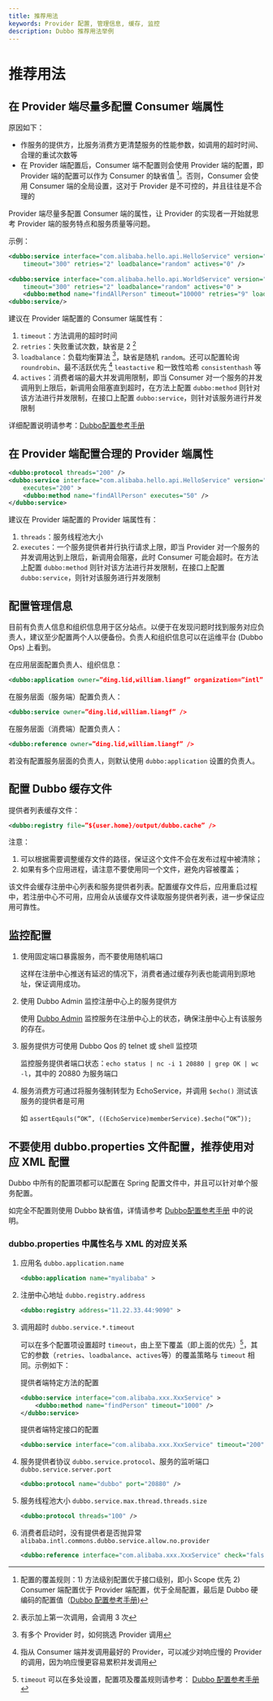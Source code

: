 ```yaml
---
title: 推荐用法
keywords: Provider 配置, 管理信息, 缓存, 监控
description: Dubbo 推荐用法举例
---
```


# 推荐用法

## 在 Provider 端尽量多配置 Consumer 端属性

原因如下：

* 作服务的提供方，比服务消费方更清楚服务的性能参数，如调用的超时时间、合理的重试次数等
* 在 Provider 端配置后，Consumer 端不配置则会使用 Provider 端的配置，即 Provider 端的配置可以作为 Consumer 的缺省值 [^1]。否则，Consumer 会使用 Consumer 端的全局设置，这对于 Provider 是不可控的，并且往往是不合理的

Provider 端尽量多配置 Consumer 端的属性，让 Provider 的实现者一开始就思考 Provider 端的服务特点和服务质量等问题。

示例：

```xml
<dubbo:service interface="com.alibaba.hello.api.HelloService" version="1.0.0" ref="helloService"
    timeout="300" retries="2" loadbalance="random" actives="0" />
 
<dubbo:service interface="com.alibaba.hello.api.WorldService" version="1.0.0" ref="helloService"
    timeout="300" retries="2" loadbalance="random" actives="0" >
    <dubbo:method name="findAllPerson" timeout="10000" retries="9" loadbalance="leastactive" actives="5" />
<dubbo:service/>
```

建议在 Provider 端配置的 Consumer 端属性有：

1. `timeout`：方法调用的超时时间
2. `retries`：失败重试次数，缺省是 2 [^2]
3. `loadbalance`：负载均衡算法 [^3]，缺省是随机 `random`。还可以配置轮询 `roundrobin`、最不活跃优先 [^4] `leastactive` 和一致性哈希 `consistenthash` 等
4. `actives`：消费者端的最大并发调用限制，即当 Consumer 对一个服务的并发调用到上限后，新调用会阻塞直到超时，在方法上配置 `dubbo:method` 则针对该方法进行并发限制，在接口上配置 `dubbo:service`，则针对该服务进行并发限制

详细配置说明请参考：[Dubbo配置参考手册](./references/xml/introduction.md)

## 在 Provider 端配置合理的 Provider 端属性

```xml
<dubbo:protocol threads="200" /> 
<dubbo:service interface="com.alibaba.hello.api.HelloService" version="1.0.0" ref="helloService"
    executes="200" >
    <dubbo:method name="findAllPerson" executes="50" />
</dubbo:service>
```

建议在 Provider 端配置的 Provider 端属性有：

1. `threads`：服务线程池大小
2. `executes`：一个服务提供者并行执行请求上限，即当 Provider 对一个服务的并发调用达到上限后，新调用会阻塞，此时 Consumer 可能会超时。在方法上配置 `dubbo:method` 则针对该方法进行并发限制，在接口上配置 `dubbo:service`，则针对该服务进行并发限制

## 配置管理信息

目前有负责人信息和组织信息用于区分站点。以便于在发现问题时找到服务对应负责人，建议至少配置两个人以便备份。负责人和组织信息可以在运维平台 (Dubbo Ops) 上看到。

在应用层面配置负责人、组织信息：

```xml
<dubbo:application owner=”ding.lid,william.liangf” organization=”intl” />
```

在服务层面（服务端）配置负责人：

```xml
<dubbo:service owner=”ding.lid,william.liangf” />
```

在服务层面（消费端）配置负责人：

```xml
<dubbo:reference owner=”ding.lid,william.liangf” />
```

若没有配置服务层面的负责人，则默认使用 `dubbo:application` 设置的负责人。

## 配置 Dubbo 缓存文件

提供者列表缓存文件：

```xml
<dubbo:registry file=”${user.home}/output/dubbo.cache” />
```

注意：

1. 可以根据需要调整缓存文件的路径，保证这个文件不会在发布过程中被清除；
2. 如果有多个应用进程，请注意不要使用同一个文件，避免内容被覆盖；

该文件会缓存注册中心列表和服务提供者列表。配置缓存文件后，应用重启过程中，若注册中心不可用，应用会从该缓存文件读取服务提供者列表，进一步保证应用可靠性。

## 监控配置

1. 使用固定端口暴露服务，而不要使用随机端口

    这样在注册中心推送有延迟的情况下，消费者通过缓存列表也能调用到原地址，保证调用成功。

2. 使用 Dubbo Admin 监控注册中心上的服务提供方

    使用 [Dubbo Admin](https://github.com/apache/dubbo-admin) 监控服务在注册中心上的状态，确保注册中心上有该服务的存在。

3. 服务提供方可使用 Dubbo Qos 的 telnet 或 shell 监控项

    监控服务提供者端口状态：`echo status | nc -i 1 20880 | grep OK | wc -l`，其中的 20880 为服务端口

4. 服务消费方可通过将服务强制转型为 EchoService，并调用 `$echo()` 测试该服务的提供者是可用

    如 `assertEqauls(“OK”, ((EchoService)memberService).$echo(“OK”));`
    
## 不要使用 dubbo.properties 文件配置，推荐使用对应 XML 配置

Dubbo 中所有的配置项都可以配置在 Spring 配置文件中，并且可以针对单个服务配置。

如完全不配置则使用 Dubbo 缺省值，详情请参考 [Dubbo配置参考手册](./references/xml/introduction.md) 中的说明。

### dubbo.properties 中属性名与 XML 的对应关系

1. 应用名 `dubbo.application.name`

    ```xml
    <dubbo:application name="myalibaba" >
    ```
    
2. 注册中心地址 `dubbo.registry.address`
   
    ```xml
    <dubbo:registry address="11.22.33.44:9090" >
    ```
    
3. 调用超时 `dubbo.service.*.timeout`

    可以在多个配置项设置超时 `timeout`，由上至下覆盖（即上面的优先）[^5]，其它的参数（`retries`、`loadbalance`、`actives`等）的覆盖策略与 `timeout` 相同。示例如下：

    提供者端特定方法的配置
    
    ```xml 
    <dubbo:service interface="com.alibaba.xxx.XxxService" >
        <dubbo:method name="findPerson" timeout="1000" />
    </dubbo:service>
    ```
    
    提供者端特定接口的配置
    
    ```xml
    <dubbo:service interface="com.alibaba.xxx.XxxService" timeout="200" />
    ```
    
4. 服务提供者协议 `dubbo.service.protocol`、服务的监听端口 `dubbo.service.server.port`

    ```xml
    <dubbo:protocol name="dubbo" port="20880" />
    ```
    
5. 服务线程池大小 `dubbo.service.max.thread.threads.size`

    ```xml
    <dubbo:protocol threads="100" />
    ```
    
6. 消费者启动时，没有提供者是否抛异常 `alibaba.intl.commons.dubbo.service.allow.no.provider`

    ```xml
    <dubbo:reference interface="com.alibaba.xxx.XxxService" check="false" />
    ```
    
[^1]: 配置的覆盖规则：1) 方法级别配置优于接口级别，即小 Scope 优先 2) Consumer 端配置优于 Provider 端配置，优于全局配置，最后是 Dubbo 硬编码的配置值（[Dubbo 配置参考手册](./configuration/properties.md))
[^2]: 表示加上第一次调用，会调用 3 次
[^3]: 有多个 Provider 时，如何挑选 Provider 调用
[^4]: 指从 Consumer 端并发调用最好的 Provider，可以减少对响应慢的 Provider 的调用，因为响应慢更容易累积并发调用
[^5]: `timeout` 可以在多处设置，配置项及覆盖规则请参考： [Dubbo 配置参考手册](./references/xml/introduction.md)

